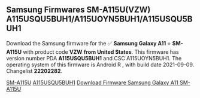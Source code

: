 <h2>Samsung Firmwares SM-A115U(VZW) A115USQU5BUH1/A115UOYN5BUH1/A115USQU5BUH1</h2>
Download the Samsung firmware for the ✅ <strong>Samsung Galaxy A11 </strong> ⭐ <strong>SM-A115U</strong> with product code <strong>VZW</strong> <strong> from United States</strong>. This firmware has version number PDA <strong>A115USQU5BUH1</strong> and CSC A115UOYN5BUH1. The operating system of this firmware is Android R , with build date 2021-09-09. Changelist <strong>22202282</strong>.


[SM-A115U](https://samfirm.shop/samsung/model/SM-A115U)
[A115USQU5BUH1](https://samfirm.shop/samsung/pda/A115USQU5BUH1)
[Download Firmware Samsung Galaxy A11 SM-A115U](https://samfirm.shop/samsung/firmware/455936)
